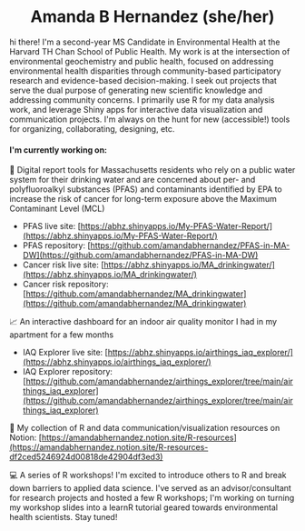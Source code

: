 <h1 align="center"> Amanda B Hernandez (she/her) </h1>

<!-- <h2 align="center">  </h2> --> 

hi there! I'm a second-year MS Candidate in Environmental Health at the Harvard TH Chan School of Public Health. My work is at the intersection of environmental geochemistry and public health, focused on addressing environmental health disparities through community-based participatory research and evidence-based decision-making. I seek out projects that serve the dual purpose of generating new scientific knowledge and addressing community concerns. I primarily use R for my data analysis work, and leverage Shiny apps for interactive data visualization and communication projects. I'm always on the hunt for new (accessible!) tools for organizing, collaborating, designing, etc. 

#### I'm currently working on: 

🚰 Digital report tools for Massachusetts residents who rely on a public water system for their drinking water and are concerned about per- and polyfluoroalkyl substances (PFAS) and contaminants identified by EPA to increase the risk of cancer for long-term exposure above the Maximum Contaminant Level (MCL) 
  - PFAS live site: [https://abhz.shinyapps.io/My-PFAS-Water-Report/](https://abhz.shinyapps.io/My-PFAS-Water-Report/)
  -  PFAS repository: [https://github.com/amandabhernandez/PFAS-in-MA-DW](https://github.com/amandabhernandez/PFAS-in-MA-DW)
  - Cancer risk live site: [https://abhz.shinyapps.io/MA_drinkingwater/](https://abhz.shinyapps.io/MA_drinkingwater/)
  -  Cancer risk repository: [https://github.com/amandabhernandez/MA_drinkingwater](https://github.com/amandabhernandez/MA_drinkingwater)

📈 An interactive dashboard for an indoor air quality monitor I had in my apartment for a few months
  - IAQ Explorer live site: [https://abhz.shinyapps.io/airthings_iaq_explorer/](https://abhz.shinyapps.io/airthings_iaq_explorer/)
  -  IAQ Explorer repository: [https://github.com/amandabhernandez/airthings_explorer/tree/main/airthings_iaq_explorer](https://github.com/amandabhernandez/airthings_explorer/tree/main/airthings_iaq_explorer)


📝 My collection of R and data communication/visualization resources on Notion: [https://amandabhernandez.notion.site/R-resources](https://amandabhernandez.notion.site/R-resources-df2ced5246924d00818de42904df3ed3)


💻 A series of R workshops! I'm excited to introduce others to R and break down barriers to applied data science. I've served as an advisor/consultant for research projects and hosted a few R workshops; I'm working on turning my workshop slides into a learnR tutorial geared towards environmental health scientists. Stay tuned! 
